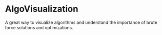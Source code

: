 # AlgoVisualization
A great way to visualize algorithms and understand the importance of brute force solutions and optimizations.
